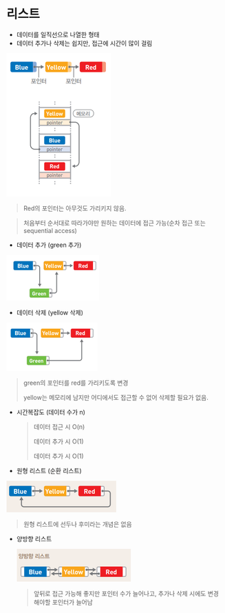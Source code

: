 # 리스트



- 데이터를 일직선으로 나열한 형태
- 데이터 추가나 삭제는 쉽지만, 접근에 시간이 많이 걸림

![](./imgs/list1.png)

> Red의 포인터는 아무것도 가리키지 않음.  

> 처음부터 순서대로 따라가야만 원하는 데이터에 접근 가능(순차 접근 또는 sequential access)



- 데이터 추가 (green 추가)

![](./imgs/list2.PNG)


- 데이터 삭제 (yellow 삭제)

![](./imgs/list3.PNG)

> green의 포인터를 red를 가리키도록 변경
>
> yellow는 메모리에 남지만 어디에서도 접근할 수 없어 삭제할 필요가 없음.

- 시간복잡도 (데이터 수가 n)

  > 데이터 접근 시 O(n)
  >
  > 데이터 추가 시 O(1)
  >
  > 데이터 추가 시 O(1)





- 원형 리스트 (순환 리스트)

![](./imgs/list4.PNG)

> 원형 리스트에 선두나 후미라는 개념은 없음



- 양방향 리스트

  ![](./imgs/list5.PNG)

  > 앞뒤로 접근 가능해 좋지만 포인터 수가 늘어나고, 추가나 삭제 시에도 변경해야할 포인터가 늘어남



